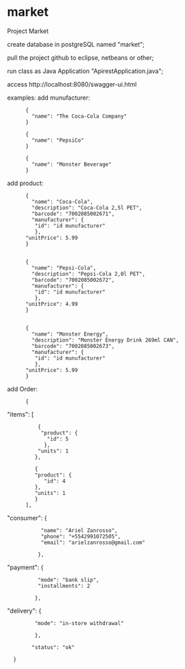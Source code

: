 # market
Project Market

create database in postgreSQL named "market";

pull the project github to eclipse, netbeans or other;

run class as Java Application "ApirestApplication.java";

access http://localhost:8080/swagger-ui.html

examples:
add munufacturer:
        
          {
            "name": "The Coca-Cola Company"
          }
          
          {
            "name": "PepsiCo"
          }
          
          {
            "name": "Monster Beverage"
          }
          
          
add product:
      
          {
            "name": "Coca-Cola",
            "description": "Coca-Cola 2,5l PET",
            "barcode": "7002085002671",
            "manufacturer": {
             "id": "id munufacturer" 
             },
          "unitPrice": 5.99
          }
          
          
          {
            "name": "Pepsi-Cola",
            "description": "Pepsi-Cola 2,0l PET",
            "barcode": "7002085002672",
            "manufacturer": {
             "id": "id munufacturer" 
             },
          "unitPrice": 4.99
          }
          
          
          {
            "name": "Monster Energy",
            "description": "Monster Energy Drink 269ml CAN",
            "barcode": "7002085002673",
            "manufacturer": {
             "id": "id munufacturer" 
             },
          "unitPrice": 5.99
          }


add Order:

          {
  "items": [
    
              {
               "product": {
                 "id": 5
                },
              "units": 1
             },
             
             { 
             "product": {  
                "id": 4 
             },
             "units": 1
             }
          ],
  
  "consumer": {
  
               "name": "Ariel Zanrosso",
               "phone": "+5542991072505",
               "email": "arielzanrosso@gmail.com"
               
              },
              
  "payment": {
  
              "mode": "bank slip",
              "installments": 2
              
             },
             
  "delivery": {
  
             "mode": "in-store withdrawal"
             
             },

            "status": "ok"

      }



